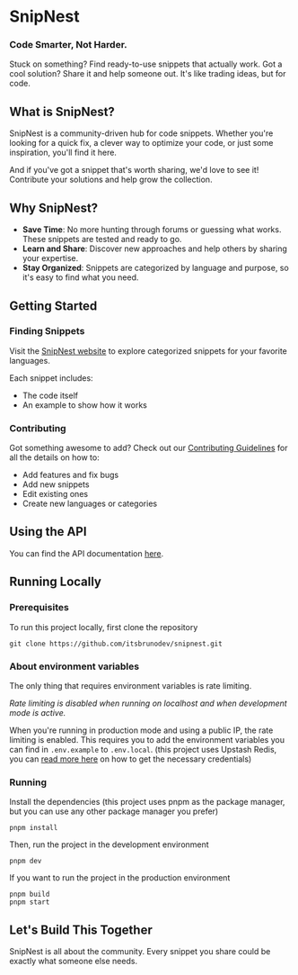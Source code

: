 # SnipNest

### Code Smarter, Not Harder.

Stuck on something? Find ready-to-use snippets that actually work. Got a cool solution? Share it and help someone out. It's like trading ideas, but for code.

## What is SnipNest?

SnipNest is a community-driven hub for code snippets. Whether you're looking for a quick fix, a clever way to optimize your code, or just some inspiration, you'll find it here.

And if you've got a snippet that's worth sharing, we'd love to see it! Contribute your solutions and help grow the collection.

## Why SnipNest?

- **Save Time**: No more hunting through forums or guessing what works. These snippets are tested and ready to go.
- **Learn and Share**: Discover new approaches and help others by sharing your expertise.
- **Stay Organized**: Snippets are categorized by language and purpose, so it's easy to find what you need.

## Getting Started

### Finding Snippets

Visit the [SnipNest website](https://snipnest.dev) to explore categorized snippets for your favorite languages.

Each snippet includes:

- The code itself
- An example to show how it works

### Contributing

Got something awesome to add? Check out our [Contributing Guidelines](./CONTRIBUTING.md) for all the details on how to:

- Add features and fix bugs
- Add new snippets
- Edit existing ones
- Create new languages or categories

## Using the API

You can find the API documentation [here](./API.md).

## Running Locally

### Prerequisites

To run this project locally, first clone the repository

```
git clone https://github.com/itsbrunodev/snipnest.git
```

### About environment variables

The only thing that requires environment variables is rate limiting.

_Rate limiting is disabled when running on localhost and when development mode is active._

When you're running in production mode and using a public IP, the rate limiting is enabled. This requires you to add the environment variables you can find in `.env.example` to `.env.local`. (this project uses Upstash Redis, you can [read more here](https://upstash.com/docs/redis/overall/getstarted) on how to get the necessary credentials)

### Running

Install the dependencies (this project uses pnpm as the package manager, but you can use any other package manager you prefer)

```
pnpm install
```

Then, run the project in the development environment

```
pnpm dev
```

If you want to run the project in the production environment

```
pnpm build
pnpm start
```

## Let's Build This Together

SnipNest is all about the community. Every snippet you share could be exactly what someone else needs.
